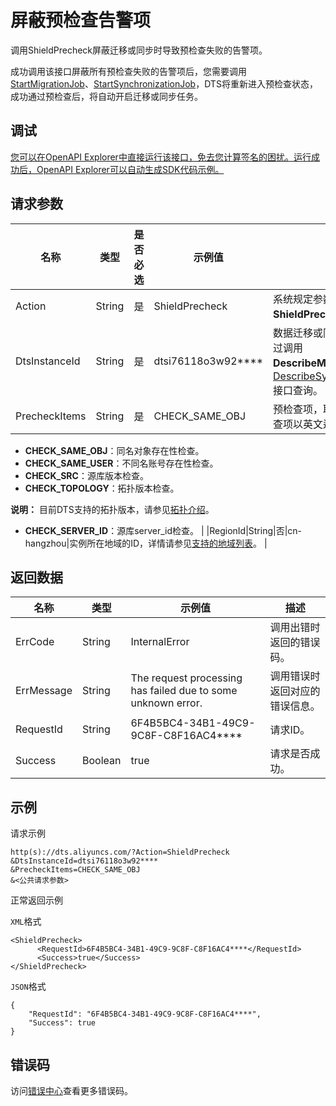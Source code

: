 # 屏蔽预检查告警项

调用ShieldPrecheck屏蔽迁移或同步时导致预检查失败的告警项。

成功调用该接口屏蔽所有预检查失败的告警项后，您需要调用[StartMigrationJob](https://help.aliyun.com/document_detail/49429.html)、[StartSynchronizationJob](https://help.aliyun.com/document_detail/49448.html)，DTS将重新进入预检查状态，成功通过预检查后，将自动开启迁移或同步任务。

## 调试

[您可以在OpenAPI Explorer中直接运行该接口，免去您计算签名的困扰。运行成功后，OpenAPI Explorer可以自动生成SDK代码示例。](https://api.aliyun.com/#product=Dts&api=ShieldPrecheck&type=RPC&version=2020-01-01)

## 请求参数

|名称|类型|是否必选|示例值|描述|
|--|--|----|---|--|
|Action|String|是|ShieldPrecheck|系统规定参数，取值：**ShieldPrecheck**。 |
|DtsInstanceId|String|是|dtsi76118o3w92\*\*\*\*|数据迁移或同步实例ID，可以通过调用**DescribeMigrationJobs**、[DescribeSynchronizationJobs](~~49454~~)接口查询。 |
|PrecheckItems|String|是|CHECK\_SAME\_OBJ|预检查项，取值如下，多个预检查项以英文逗号（,）分隔。

 -   **CHECK\_SAME\_OBJ**：同名对象存在性检查。
-   **CHECK\_SAME\_USER**：不同名账号存在性检查。
-   **CHECK\_SRC**：源库版本检查。
-   **CHECK\_TOPOLOGY**：拓扑版本检查。

**说明：** 目前DTS支持的拓扑版本，请参见[拓扑介绍](~~124115~~)。

-   **CHECK\_SERVER\_ID**：源库server\_id检查。 |
|RegionId|String|否|cn-hangzhou|实例所在地域的ID，详情请参见[支持的地域列表](~141033~)。 |

## 返回数据

|名称|类型|示例值|描述|
|--|--|---|--|
|ErrCode|String|InternalError|调用出错时返回的错误码。 |
|ErrMessage|String|The request processing has failed due to some unknown error.|调用错误时返回对应的错误信息。 |
|RequestId|String|6F4B5BC4-34B1-49C9-9C8F-C8F16AC4\*\*\*\*|请求ID。 |
|Success|Boolean|true|请求是否成功。 |

## 示例

请求示例

```
http(s)://dts.aliyuncs.com/?Action=ShieldPrecheck
&DtsInstanceId=dtsi76118o3w92****
&PrecheckItems=CHECK_SAME_OBJ
&<公共请求参数>
```

正常返回示例

`XML`格式

```
<ShieldPrecheck>
      <RequestId>6F4B5BC4-34B1-49C9-9C8F-C8F16AC4****</RequestId>
      <Success>true</Success>
</ShieldPrecheck>
```

`JSON`格式

```
{
	"RequestId": "6F4B5BC4-34B1-49C9-9C8F-C8F16AC4****",
	"Success": true
}
```

## 错误码

访问[错误中心](https://error-center.aliyun.com/status/product/Dts)查看更多错误码。

